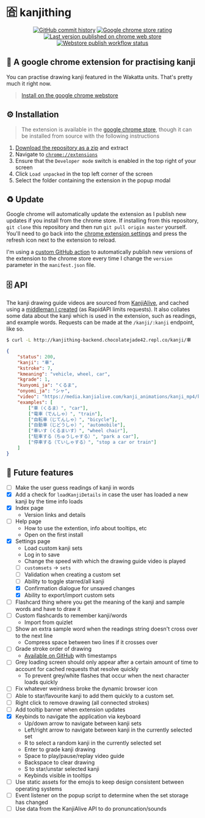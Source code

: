 
# :u5408: kanjithing
<div align="center">
    <a href="https://github.com/aiden2480/kanjithing/commits"><img src="https://img.shields.io/github/last-commit/aiden2480/kanjithing?color=red" title="GitHub commit history" /></a>
    <a href="https://chrome.google.com/webstore/detail/kanjithing/nccfelhkfpbnefflolffkclhenplhiab/reviews"><img src="https://img.shields.io/chrome-web-store/rating/nccfelhkfpbnefflolffkclhenplhiab?color=orange" title="Google chrome store rating" /></a>
    <a href="https://chrome.google.com/webstore/detail/kanjithing/nccfelhkfpbnefflolffkclhenplhiab"><img src="https://img.shields.io/chrome-web-store/v/nccfelhkfpbnefflolffkclhenplhiab?color=yellow" title="Last version published on chrome web store" /></a>
    <a href="https://github.com/aiden2480/kanjithing/actions/workflows/updatewebstore.yml"><img src="https://img.shields.io/github/workflow/status/aiden2480/kanjithing/Publish%20to%20chrome%20webstore?label=Publish%20workflow&color=green" title="Webstore publish workflow status" /></a>
</div>

## :shrug: A google chrome extension for practising kanji
You can practise drawing kanji featured in the Wakatta units. That's pretty much it right now.
> [Install on the google chrome webstore](https://chrome.google.com/webstore/detail/kanjithing/nccfelhkfpbnefflolffkclhenplhiab)

## :gear: Installation
> The extension is available in the [google chrome store](https://chrome.google.com/webstore/detail/nccfelhkfpbnefflolffkclhenplhiab), though it can be installed from source with the following instructions

1. [Download the repository as a zip](https://github.com/aiden2480/kanjithing/zipball/main) and extract
2. Navigate to [`chrome://extensions`](chrome://extensions)
3. Ensure that the `Developer mode` switch is enabled in the top right of your screen
4. Click `Load unpacked` in the top left corner of the screen
5. Select the folder containing the extension in the popup modal

## :recycle: Update
Google chrome will automatically update the extension as I publish new updates if you install from the chrome store.
If installing from this repository, `git clone` this repository and then run `git pull origin master` yourself.
You'll need to go back into the [chrome extension settings](chrome://extensions) and press the refresh icon next to the extension to reload.

I'm using a [custom GitHub action](.github/workflows/updatewebstore.yml) to automatically publish new versions of the extension to the chrome store every time I change the `version` parameter in the `manifest.json` file.

## :file_cabinet: API
The kanji drawing guide videos are sourced from [KanjiAlive](https://app.kanjialive.com/api/docs), and cached using a [middleman I created](https://replit.com/@chocolatejade42/kanjithing-backend) (as RapidAPI limits requests).
It also collates some data about the kanji which is used in the extension, such as readings, and example words.
Requests can be made at the `/kanji/:kanji` endpoint, like so.

```bash
$ curl -L http://kanjithing-backend.chocolatejade42.repl.co/kanji/車
```
```json
{
    "status": 200,
    "kanji": "車",
    "kstroke": 7,
    "kmeaning": "vehicle, wheel, car",
    "kgrade": 1,
    "kunyomi_ja": "くるま",
    "onyomi_ja": "シャ",
    "video": "https://media.kanjialive.com/kanji_animations/kanji_mp4/kuruma_00.mp4",
    "examples": [
        ["車（くるま）", "car"],
        ["電車（でんしゃ）", "train"],
        ["自転車（じてんしゃ）", "bicycle"],
        ["自動車（じどうしゃ）", "automobile"],
        ["車いす（くるまいす）", "wheel chair"],
        ["駐車する（ちゅうしゃする）", "park a car"],
        ["停車する（ていしゃする）", "stop a car or train"]
    ]
}
```

## :memo: Future features
- [ ] Make the user guess readings of kanji in words
- [x] Add a check for `loadKanjiDetails` in case the user has loaded a new kanji by the time info loads
- [x] Index page
    - Version links and details
- [ ] Help page
    - How to use the extention, info about tooltips, etc
    - Open on the first install
- [x] Settings page
    - Load custom kanji sets
    - Log in to save
    - Change the speed with which the drawing guide video is played
    - [ ] `customsets` -> `sets`
    - [ ] Validation when creating a custom set
    - [ ] Ability to toggle starred/all kanji
    - [x] Confirmation dialogue for unsaved changes
    - [x] Ability to export/import custom sets
- [ ] Flashcard thing where you get the meaning of the kanji and sample words and have to draw it
- [ ] Custom flashcards to remember kanji/words
    - Import from quizlet
- [ ] Show an extra sample word when the readings string doesn't cross over to the next line
    - Compress space between two lines if it crosses over
- [ ] Grade stroke order of drawing
    - [Available on GitHub](https://github.com/kanjialive/kanji-data-media/blob/master/kanji-animations/stroke_timings) with timestamps
- [ ] Grey loading screen should only appear after a certain amount of time to account for cached requests that resolve quickly
    - To prevent grey/white flashes that occur when the next character loads quickly
- [ ] Fix whatever weirdness broke the dynamic browser icon
- [ ] Able to star/favourite kanji to add them quickly to a custom set.
- [ ] Right click to remove drawing (all connected strokes)
- [ ] Add tooltip banner when extension updates
- [x] Keybinds to navigate the application via keyboard
    - Up/down arrow to navigate between kanji sets
    - Left/right arrow to navigate between kanji in the currently selected set
    - R to select a random kanji in the currently selected set
    - Enter to grade kanji drawing
    - Space to play/pause/replay video guide
    - Backspace to clear drawing
    - S to star/unstar selected kanji
    - Keybinds visible in tooltips
- [ ] Use static assets for the emojis to keep design consistent between operating systems
- [ ] Event listener on the popup script to determine when the set storage has changed
- [ ] Use data from the KanjiAlive API to do pronuncation/sounds

